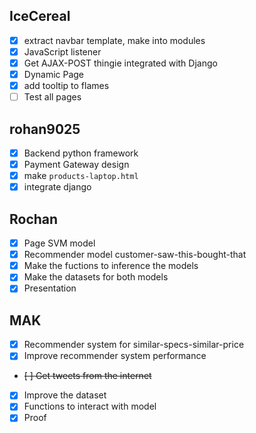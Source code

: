 ## IceCereal

* [x] extract navbar template, make into modules
* [x] JavaScript listener
* [x] Get AJAX-POST thingie integrated with Django
* [x] Dynamic Page
* [x] add tooltip to flames
* [ ] Test all pages

## rohan9025

* [x] Backend python framework
* [x] Payment Gateway design  
* [x] make `products-laptop.html`
* [x] integrate django

## Rochan

* [x] Page SVM model
* [x] Recommender model customer-saw-this-bought-that
* [x] Make the fuctions to inference the models 
* [x] Make the datasets for both models
* [x] Presentation

## MAK

* [x] Recommender system for similar-specs-similar-price
* [x] Improve recommender system performance
* <strike>[ ] Get tweets from the internet</strike>
* [x] Improve the dataset
* [x] Functions to interact with model
* [x] Proof